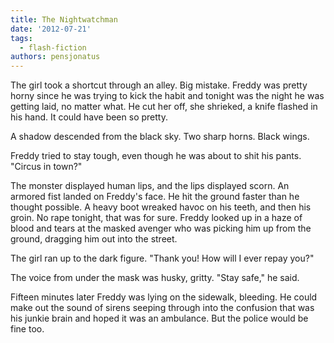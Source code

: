 ```yaml
---
title: The Nightwatchman
date: '2012-07-21'
tags:
  - flash-fiction
authors: pensjonatus
---
```


The girl took a shortcut through an alley. Big mistake. Freddy was pretty horny
since he was trying to kick the habit and tonight was the night he was getting
laid, no matter what. He cut her off, she shrieked, a knife flashed in his hand.
It could have been so pretty.

<!-- truncate -->

A shadow descended from the black sky. Two sharp horns. Black wings.

Freddy tried to stay tough, even though he was about to shit his pants. "Circus
in town?"

The monster displayed human lips, and the lips displayed scorn. An armored fist
landed on Freddy's face. He hit the ground faster than he thought possible. A
heavy boot wreaked havoc on his teeth, and then his groin. No rape tonight, that
was for sure. Freddy looked up in a haze of blood and tears at the masked
avenger who was picking him up from the ground, dragging him out into the
street.

The girl ran up to the dark figure. "Thank you! How will I ever repay you?"

The voice from under the mask was husky, gritty. "Stay safe," he said.

Fifteen minutes later Freddy was lying on the sidewalk, bleeding. He could make
out the sound of sirens seeping through into the confusion that was his junkie
brain and hoped it was an ambulance. But the police would be fine too.
